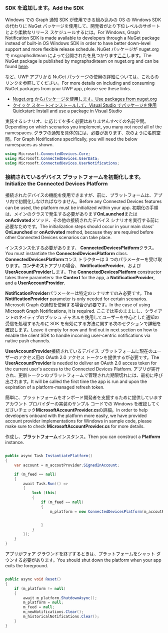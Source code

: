 ### <a name="add-the-sdk"></a><span data-ttu-id="b73e0-101">SDK を追加します。</span><span class="sxs-lookup"><span data-stu-id="b73e0-101">Add the SDK</span></span>

<span data-ttu-id="b73e0-102">Windows での Graph 通知 SDK が使用できる組み込みの OS の Windows SDK の代わりに NuGet パッケージを使用して、開発者がより下位レベルのサポートとより柔軟なリリース スケジュールするには。</span><span class="sxs-lookup"><span data-stu-id="b73e0-102">For Windows, Graph Notification SDK is made available to developers through a NuGet package instead of built-in OS Windows SDK in order to have better down-level support and more flexible release schedule.</span></span> <span data-ttu-id="b73e0-103">NuGet パッケージが nuget.org で msgraphsdkteam によって公開されたを見つかります[ここ](https://www.nuget.org/profiles/msgraphsdkteam)します。</span><span class="sxs-lookup"><span data-stu-id="b73e0-103">The NuGet package is published by msgraphsdkteam on nuget.org and can be found [here](https://www.nuget.org/profiles/msgraphsdkteam).</span></span> 

<span data-ttu-id="b73e0-104">など、UWP アプリから NuGet パッケージの使用の詳細については、これらのリンクを参照してください。</span><span class="sxs-lookup"><span data-stu-id="b73e0-104">For more details on including and consuming NuGet packages from your UWP app, please see these links.</span></span> 
* [<span data-ttu-id="b73e0-105">Nuget.org からパッケージを使用します。</span><span class="sxs-lookup"><span data-stu-id="b73e0-105">Use packages from nuget.org</span></span>](https://docs.microsoft.com/en-us/azure/devops/artifacts/nuget/upstream-sources?view=vsts&tabs=new-nav)
* [<span data-ttu-id="b73e0-106">クイック スタート:インストールして、Visual Studio でパッケージを使用</span><span class="sxs-lookup"><span data-stu-id="b73e0-106">Quickstart: Install and use a package in Visual Studio</span></span>](https://docs.microsoft.com/en-us/nuget/quickstart/install-and-use-a-package-in-visual-studio)




<span data-ttu-id="b73e0-107">実装するシナリオ、に応じてを多く必要はありませんすべての名前空間。</span><span class="sxs-lookup"><span data-stu-id="b73e0-107">Depending on which scenarios you implement, you many not need all of the namespaces.</span></span> <span data-ttu-id="b73e0-108">グラフの通知を具体的には、必要があります、次のように名前空間。</span><span class="sxs-lookup"><span data-stu-id="b73e0-108">For Graph Notifications specifically, you will need the below namespaces as shown.</span></span>


```C#
using Microsoft.ConnectedDevices.Core;
using Microsoft.ConnectedDevices.UserData;
using Microsoft.ConnectedDevices.UserNotifications;

```


### <a name="initialize-the-connected-devices-platform"></a><span data-ttu-id="b73e0-109">接続されているデバイス プラットフォームを初期化します。</span><span class="sxs-lookup"><span data-stu-id="b73e0-109">Initialize the Connected Devices Platform</span></span>

<span data-ttu-id="b73e0-110">接続されたデバイスの機能を使用できますが、前に、プラットフォームは、アプリ内で初期化しなければなりません。</span><span class="sxs-lookup"><span data-stu-id="b73e0-110">Before any Connected Devices features can be used, the platform must be initialized within your app.</span></span> <span data-ttu-id="b73e0-111">初期化の手順は、メインのクラスで発生する必要があります**OnLaunched**または**onActivated**メソッド、その他の接続されたデバイス シナリオを実行する前に必要なためです。</span><span class="sxs-lookup"><span data-stu-id="b73e0-111">The initialization steps should occur in your main class' **OnLaunched** or **onActivated** method, because they are required before other Connected Devices scenarios can take place.</span></span> 

<span data-ttu-id="b73e0-112">インスタンス化する必要があります、 **ConnectedDevicesPlatform**クラス。</span><span class="sxs-lookup"><span data-stu-id="b73e0-112">You must instantiate the **ConnectedDevicesPlatform** class.</span></span> <span data-ttu-id="b73e0-113">**ConnectedDevicesPlatform**コンス トラクターは 3 つのパラメーターを受け取ります。**コンテキスト**アプリの場合、 **NotificationProvider**、および**UserAccountProvider**します。</span><span class="sxs-lookup"><span data-stu-id="b73e0-113">The **ConnectedDevicesPlatform** constructor takes three parameters: the **Context** for the app, a **NotificationProvider**, and a **UserAccountProvider**.</span></span>

<span data-ttu-id="b73e0-114">**NotificationProvider**パラメーターは特定のシナリオでのみ必要です。</span><span class="sxs-lookup"><span data-stu-id="b73e0-114">The **NotificationProvider** parameter is only needed for certain scenarios.</span></span> <span data-ttu-id="b73e0-115">Microsoft Graph の通知を使用する場合が必要です。</span><span class="sxs-lookup"><span data-stu-id="b73e0-115">In the case of using Microsoft Graph Notifications, it is required.</span></span> <span data-ttu-id="b73e0-116">ここでは空のままにし、クライアントのネイティブのプッシュ チャネルを使用してユーザーを中心とした通知の受信を処理するために SDK を有効にする方法に関する次のセクションで詳細を確認します。</span><span class="sxs-lookup"><span data-stu-id="b73e0-116">Leave it empty for now and find out in next section on how to enable the client SDK to handle incoming user-centric notifications via native push channels.</span></span>

<span data-ttu-id="b73e0-117">**UserAccountProvider**接続されているデバイス プラットフォームに現在のユーザーのアクセス用の OAuth 2.0 アクセス トークンを提供するが必要です。</span><span class="sxs-lookup"><span data-stu-id="b73e0-117">The **UserAccountProvider** is needed to deliver an OAuth 2.0 access token for the current user's access to the Connected Devices Platform.</span></span> <span data-ttu-id="b73e0-118">アプリが実行され、更新トークンのプラットフォームで管理された期限切れには、最初に呼び出されます。</span><span class="sxs-lookup"><span data-stu-id="b73e0-118">It will be called the first time the app is run and upon the expiration of a platform-managed refresh token.</span></span> 

<span data-ttu-id="b73e0-119">簡単に、プラットフォームをオンボード開発者を支援するために提供していますアカウント プロバイダーの実装のサンプル コードでの Windows を確認してくださいチェック**MicrosoftAccountProvider.cs**の詳細。</span><span class="sxs-lookup"><span data-stu-id="b73e0-119">In order to help developers onboard with the platform more easily, we have provided account provider implementations for Windows in sample code, please make sure to check **MicrosoftAccountProvider.cs** for more details.</span></span> 

<span data-ttu-id="b73e0-120">作成し、**プラットフォーム**インスタンス。</span><span class="sxs-lookup"><span data-stu-id="b73e0-120">Then you can construct a **Platform** instance.</span></span> 

```C#

public async Task InstantiatePlatform()
{
    var account = m_accoutProvider.SignedInAccount;

    if (m_feed == null)
    {
        await Task.Run(() =>
        {
            lock (this)
            {
                if (m_feed == null)
                {
                    m_platform = new ConnectedDevicesPlatform(m_accoutProvider, this);


                }
            }
        });
    }
}

```

<span data-ttu-id="b73e0-121">アプリがフォア グラウンドを終了するときは、プラットフォームをシャット ダウンする必要があります。</span><span class="sxs-lookup"><span data-stu-id="b73e0-121">You should shut down the platform when your app exits the foreground.</span></span>

```C#

public async void Reset()
{
    if (m_platform != null)
    {
        await m_platform.ShutdownAsync();
        m_platform = null;
        m_feed = null;
        m_newNotifications.Clear();
        m_historicalNotifications.Clear();
    }
}

```
